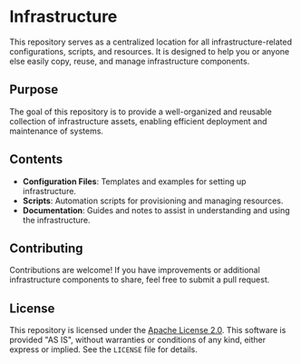 # Infrastructure

This repository serves as a centralized location for all infrastructure-related configurations, scripts, and resources. It is designed to help you or anyone else easily copy, reuse, and manage infrastructure components.

## Purpose

The goal of this repository is to provide a well-organized and reusable collection of infrastructure assets, enabling efficient deployment and maintenance of systems.

## Contents

- **Configuration Files**: Templates and examples for setting up infrastructure.
- **Scripts**: Automation scripts for provisioning and managing resources.
- **Documentation**: Guides and notes to assist in understanding and using the infrastructure.

## Contributing

Contributions are welcome! If you have improvements or additional infrastructure components to share, feel free to submit a pull request.

## License

This repository is licensed under the [Apache License 2.0]([https://www.apache.org/licenses/LICENSE-2.0](https://github.com/Sickjuicy/Infrastructure/blob/main/LICENSE)). 
This software is provided "AS IS", without warranties or conditions of any kind, either express or implied.
See the `LICENSE` file for details.
